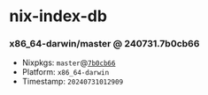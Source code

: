 # nix-index-db
### x86_64-darwin/master @ 240731.7b0cb66
- Nixpkgs: `master`@[`7b0cb66`](https://github.com/NixOS/nixpkgs/commit/7b0cb66ad81ebc390ece3c73977e46090b22fbd1)
- Platform: `x86_64-darwin`
- Timestamp: `20240731012909`
